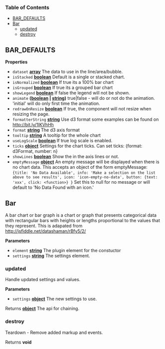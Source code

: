 <!-- Generated by documentation.js. Update this documentation by updating the source code. -->

### Table of Contents

-   [BAR_DEFAULTS](#bar_defaults)
-   [Bar](#bar)
    -   [updated](#updated)
    -   [destroy](#destroy)

## BAR_DEFAULTS

**Properties**

-   `dataset` **[array](https://developer.mozilla.org/docs/Web/JavaScript/Reference/Global_Objects/Array)** The data to use in the line/area/bubble.
-   `isStacked` **[boolean](https://developer.mozilla.org/docs/Web/JavaScript/Reference/Global_Objects/Boolean)** Default is a single or stacked chart.
-   `isNormalized` **[boolean](https://developer.mozilla.org/docs/Web/JavaScript/Reference/Global_Objects/Boolean)** If true its a 100% bar chart
-   `isGrouped` **[boolean](https://developer.mozilla.org/docs/Web/JavaScript/Reference/Global_Objects/Boolean)** If true its a grouped bar chart
-   `showLegend` **[boolean](https://developer.mozilla.org/docs/Web/JavaScript/Reference/Global_Objects/Boolean)** If false the legend will not be shown.
-   `animate` **([boolean](https://developer.mozilla.org/docs/Web/JavaScript/Reference/Global_Objects/Boolean) \| [string](https://developer.mozilla.org/docs/Web/JavaScript/Reference/Global_Objects/String))** true|false - will do or not do the animation.
    'initial' will do only first time the animation.
-   `redrawOnResize` **[boolean](https://developer.mozilla.org/docs/Web/JavaScript/Reference/Global_Objects/Boolean)** If true, the component will not resize when resizing the page.
-   `formatterString` **[string](https://developer.mozilla.org/docs/Web/JavaScript/Reference/Global_Objects/String)** Use d3 format some examples can be found on <http://bit.ly/1IKVhHh>
-   `format` **[string](https://developer.mozilla.org/docs/Web/JavaScript/Reference/Global_Objects/String)** The d3 axis format
-   `tooltip` **[string](https://developer.mozilla.org/docs/Web/JavaScript/Reference/Global_Objects/String)** A tooltip for the whole chart
-   `useLogScale` **[boolean](https://developer.mozilla.org/docs/Web/JavaScript/Reference/Global_Objects/Boolean)** If true log scale is enabled.
-   `ticks` **[object](https://developer.mozilla.org/docs/Web/JavaScript/Reference/Global_Objects/Object)** Settings for the chart ticks.
    Can set ticks: {format: d3Format, number: n}
-   `showLines` **[boolean](https://developer.mozilla.org/docs/Web/JavaScript/Reference/Global_Objects/Boolean)** Show the in the axis lines or not.
-   `emptyMessage` **[object](https://developer.mozilla.org/docs/Web/JavaScript/Reference/Global_Objects/Object)** An empty message will be displayed when there is no chart data.
    This accepts an object of the form emptyMessage:
    `{title: 'No Data Available',
     info: 'Make a selection on the list above to see results', icon: 'icon-empty-no-data',
     button: {text: 'xxx', click: <function>}
     }`
     Set this to null for no message or will default to 'No Data Found with an icon.'

## Bar

A bar chart or bar graph is a chart or graph that presents categorical data with rectangular bars
with heights or lengths proportional to the values that they represent. This is adapated from
<http://jsfiddle.net/datashaman/rBfy5/2/>

**Parameters**

-   `element` **[string](https://developer.mozilla.org/docs/Web/JavaScript/Reference/Global_Objects/String)** The plugin element for the constuctor
-   `settings` **[string](https://developer.mozilla.org/docs/Web/JavaScript/Reference/Global_Objects/String)** The settings element.

### updated

Handle updated settings and values.

**Parameters**

-   `settings` **[object](https://developer.mozilla.org/docs/Web/JavaScript/Reference/Global_Objects/Object)** The new settings to use.

Returns **[object](https://developer.mozilla.org/docs/Web/JavaScript/Reference/Global_Objects/Object)** The api for chaining.

### destroy

Teardown - Remove added markup and events.

Returns **void** 
